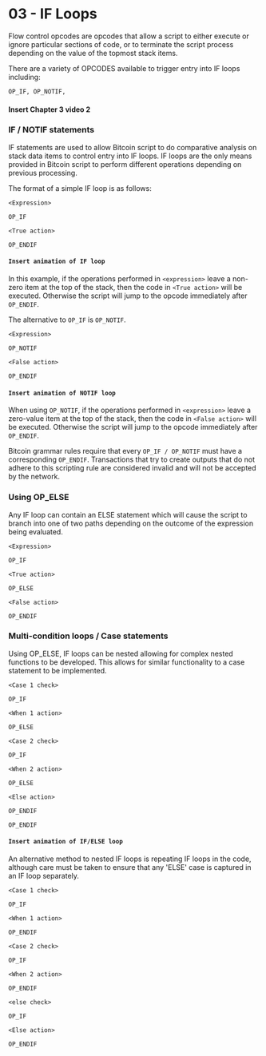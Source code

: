 # 03 - IF Loops

Flow control opcodes are opcodes that allow a script to either execute or ignore particular sections of code, or to terminate the script process depending on the value of the topmost stack items.

There are a variety of OPCODES available to trigger entry into IF loops including:

`OP_IF, OP_NOTIF,`&#x20;

#### Insert Chapter 3 video 2

### IF / NOTIF statements

IF statements are used to allow Bitcoin script to do comparative analysis on stack data items to control entry into IF loops. IF loops are the only means provided in Bitcoin script to perform different operations depending on previous processing.

The format of a simple IF loop is as follows:

`<Expression>`

`OP_IF`

&#x20;   `<True action>`

`OP_ENDIF`

#### `Insert animation of IF loop`

In this example, if the operations performed in `<expression>` leave a non-zero item at the top of the stack, then the code in `<True action>` will be executed. Otherwise the script will jump to the opcode immediately after `OP_ENDIF`.

The alternative to `OP_IF` is `OP_NOTIF`.&#x20;

`<Expression>`

`OP_NOTIF`

&#x20;   `<False action>`

`OP_ENDIF`

#### `Insert animation of NOTIF loop`

When using `OP_NOTIF`, if the operations performed in `<expression>` leave a zero-value item at the top of the stack, then the code in `<False action>` will be executed. Otherwise the script will jump to the opcode immediately after `OP_ENDIF`.

Bitcoin grammar rules require that every `OP_IF / OP_NOTIF` must have a corresponding `OP_ENDIF`. Transactions that try to create outputs that do not adhere to this scripting rule are considered invalid and will not be accepted by the network.

### Using OP\_ELSE

Any IF loop can contain an ELSE statement which will cause the script to branch into one of two paths depending on the outcome of the expression being evaluated.

`<Expression>`

`OP_IF`

&#x20;   `<True action>`

`OP_ELSE`

&#x20;   `<False action>`

`OP_ENDIF`

### Multi-condition loops / Case statements

Using OP\_ELSE, IF loops can be nested allowing for complex nested functions to be developed. This allows for similar functionality to a case statement to be implemented.

`<Case 1 check>`

`OP_IF`

&#x20;   `<When 1 action>`

`OP_ELSE`

&#x20;   `<Case 2 check>`

&#x20;   `OP_IF`

&#x20;       `<When 2 action>`

&#x20;   `OP_ELSE`

&#x20;       `<Else action>`

&#x20;   `OP_ENDIF`

`OP_ENDIF`

#### `Insert animation of IF/ELSE loop`

An alternative method to nested IF loops is repeating IF loops in the code, although care must be taken to ensure that any 'ELSE' case is captured in an IF loop separately.

`<Case 1 check>`

`OP_IF`

&#x20;   `<When 1 action>`

`OP_ENDIF`

`<Case 2 check>`

`OP_IF`

&#x20;   `<When 2 action>`

`OP_ENDIF`

`<else check>`

`OP_IF`

&#x20;   `<Else action>`

`OP_ENDIF`

###
